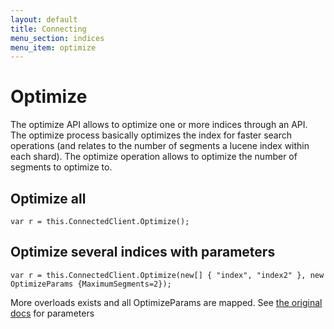 ```yaml
---
layout: default
title: Connecting
menu_section: indices
menu_item: optimize
---
```



# Optimize 

The optimize API allows to optimize one or more indices through an API. The optimize process basically optimizes the index for faster search operations (and relates to the number of segments a lucene index within each shard). The optimize operation allows to optimize the number of segments to optimize to.

## Optimize all

	var r = this.ConnectedClient.Optimize();

## Optimize several indices with parameters

	var r = this.ConnectedClient.Optimize(new[] { "index", "index2" }, new OptimizeParams {MaximumSegments=2});

More overloads exists and all OptimizeParams are mapped. See [the original docs](http://www.elasticsearch.org/guide/reference/api/admin-indices-optimize.html) for parameters

